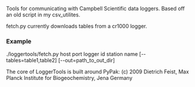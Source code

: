Tools for communicating with Campbell Scientific data loggers. Based off an old script in my csv_utilites.


fetch.py currently downloads tables from a cr1000 logger.

### Example
./loggertools/fetch.py host port logger id station name [--tables=table1,table2] [--out=path_to_out_dir]


The core of LoggerTools is built around PyPak:
    (c) 2009 Dietrich Feist, Max Planck Institute for Biogeochemistry, Jena Germany


